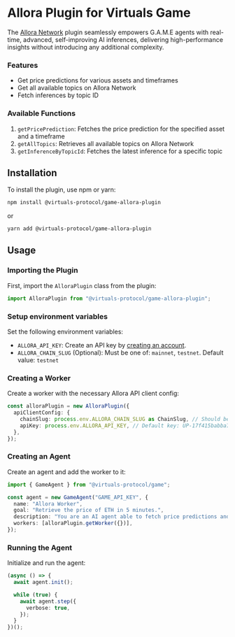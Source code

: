 # Allora Plugin for Virtuals Game

The [Allora Network](https://allora.network) plugin seamlessly empowers G.A.M.E agents with real-time, advanced, self-improving AI inferences, delivering high-performance insights without introducing any additional complexity.

### Features
- Get price predictions for various assets and timeframes
- Get all available topics on Allora Network
- Fetch inferences by topic ID

### Available Functions
1. `getPricePrediction`: Fetches the price prediction for the specified asset and a timeframe
2. `getAllTopics`: Retrieves all available topics on Allora Network
3. `getInferenceByTopicId`: Fetches the latest inference for a specific topic


## Installation

To install the plugin, use npm or yarn:

```bash
npm install @virtuals-protocol/game-allora-plugin
```

or

```bash
yarn add @virtuals-protocol/game-allora-plugin
```

## Usage

### Importing the Plugin

First, import the `AlloraPlugin` class from the plugin:

```typescript
import AlloraPlugin from "@virtuals-protocol/game-allora-plugin";
```

### Setup environment variables

Set the following environment variables:
  - `ALLORA_API_KEY`: Create an API key by [creating an account](https://developer.upshot.xyz/signup).
  - `ALLORA_CHAIN_SLUG` (Optional): Must be one of: `mainnet`, `testnet`. Default value: `testnet`

### Creating a Worker

Create a worker with the necessary Allora API client config:

```typescript
const alloraPlugin = new AlloraPlugin({
  apiClientConfig: {
    chainSlug: process.env.ALLORA_CHAIN_SLUG as ChainSlug, // Should be one of "testnet" or "mainnet". Default: "testnet"
    apiKey: process.env.ALLORA_API_KEY, // Default key: UP-17f415babba7482cb4b446a1
  },
});
```

### Creating an Agent

Create an agent and add the worker to it:

```typescript
import { GameAgent } from "@virtuals-protocol/game";

const agent = new GameAgent("GAME_API_KEY", {
  name: "Allora Worker",
  goal: "Retrieve the price of ETH in 5 minutes.",
  description: "You are an AI agent able to fetch price predictions and topic inferences from Allora Network.",
  workers: [alloraPlugin.getWorker({})],
});
```

### Running the Agent

Initialize and run the agent:

```typescript
(async () => {
  await agent.init();

  while (true) {
    await agent.step({
      verbose: true,
    });
  }
})();
```
